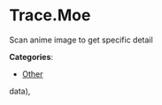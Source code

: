 # Trace.Moe

Scan anime image to get specific detail

**Categories**:

- [Other](https://github/apis-list/apis-list#other)



data),


